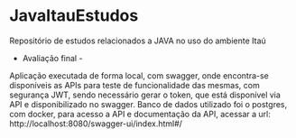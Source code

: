 # JavaItauEstudos
Repositório de estudos relacionados a JAVA no uso do ambiente Itaú

- Avaliação final -

Aplicação executada de forma local, com swagger, onde encontra-se disponíveis as APIs para teste de funcionalidade das mesmas, com segurança JWT, sendo necessário gerar o token, que está disponível via API e disponibilizado no swagger.
Banco de dados utilizado foi o postgres, com docker, para acesso a API e documentação da API, acessar a url: http://localhost:8080/swagger-ui/index.html#/

